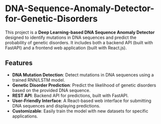 # DNA-Sequence-Anomaly-Detector-for-Genetic-Disorders
This project is a **Deep Learning-based DNA Sequence Anomaly Detector** designed to identify mutations in DNA sequences and predict the probability of genetic disorders. It includes both a backend API (built with FastAPI) and a frontend web application (built with React.js).

## Features

- **DNA Mutation Detection**: Detect mutations in DNA sequences using a trained RNN/LSTM model.
- **Genetic Disorder Prediction**: Predict the likelihood of genetic disorders based on the provided DNA sequence.
- **REST API**: Backend API for predictions, built with FastAPI.
- **User-Friendly Interface**: A React-based web interface for submitting DNA sequences and displaying predictions.
- **Customizable**: Easily train the model with new datasets for specific applications.
